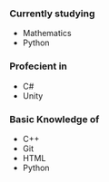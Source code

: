 ### Currently studying
 - Mathematics
 - Python

### Profecient in
 - C#
 - Unity

### Basic Knowledge of
 - C++
 - Git
 - HTML
 - Python
